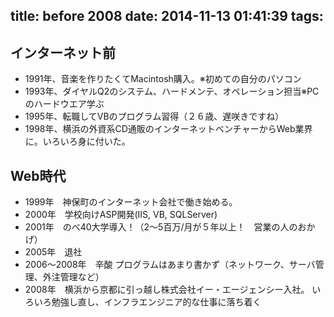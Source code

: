 title: before 2008
date: 2014-11-13 01:41:39
tags:
---
## インターネット前
* 1991年、音楽を作りたくてMacintosh購入。※初めての自分のパソコン
* 1993年、ダイヤルQ2のシステム、ハードメンテ、オペレーション担当※PCのハードウエア学ぶ
* 1995年、転職してVBのプログラム習得（２６歳、遅咲きですね）
* 1998年、横浜の外資系CD通販のインターネットベンチャーからWeb業界に。いろいろ身に付いた。
## Web時代
* 1999年　神保町のインターネット会社で働き始める。
* 2000年　学校向けASP開発(IIS, VB, SQLServer)
* 2001年　のべ40大学導入！（2～5百万/月が５年以上！　営業の人のおかげ）
* 2005年　退社
* 2006～2008年　辛酸
プログラムはあまり書かず（ネットワーク、サーバ管理、外注管理など）
* 2008年　横浜から京都に引っ越し株式会社イー・エージェンシー入社。
いろいろ勉強し直し、インフラエンジニア的な仕事に落ち着く